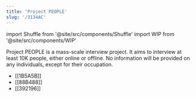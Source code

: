 ```yaml
---
title: 'Project PEOPLE'
slug: '/3134AC'
---
```


import Shuffle from '@site/src/components/Shuffle'
import WIP from '@site/src/components/WIP'

Project PEOPLE is a mass-scale interview project.
It aims to interview at least 10K people, either online or offline.
No information will be provided on any individuals,
except for their occupation.

<Shuffle>

- [[1B5A5B]]
- [[88B488]]
- [[392196]]

</Shuffle>

<WIP />
